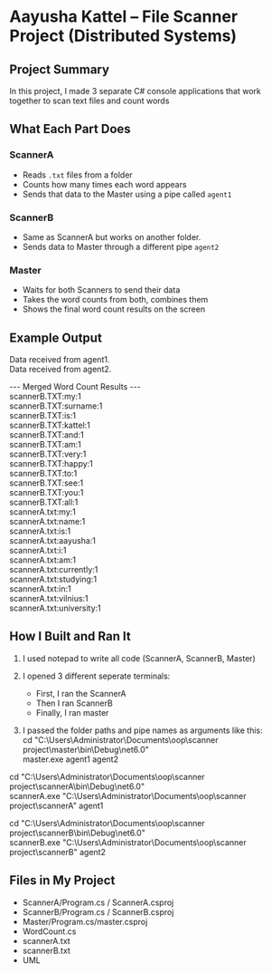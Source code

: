 # Aayusha Kattel – File Scanner Project (Distributed Systems)
## Project Summary
In this project, I made 3 separate C# console applications that work together to scan text files and count words

## What Each Part Does

### ScannerA
- Reads `.txt` files from a folder
- Counts how many times each word appears
- Sends that data to the Master using a pipe called `agent1`

### ScannerB
- Same as ScannerA but works on another folder.
- Sends data to Master through a different pipe `agent2`

### Master
- Waits for both Scanners to send their data
- Takes the word counts from both, combines them
- Shows the final word count results on the screen

## Example Output

Data received from agent1.  
Data received from agent2.  

--- Merged Word Count Results ---  
scannerB.TXT:my:1  
scannerB.TXT:surname:1  
scannerB.TXT:is:1  
scannerB.TXT:kattel:1  
scannerB.TXT:and:1  
scannerB.TXT:am:1  
scannerB.TXT:very:1  
scannerB.TXT:happy:1  
scannerB.TXT:to:1  
scannerB.TXT:see:1  
scannerB.TXT:you:1  
scannerB.TXT:all:1  
scannerA.txt:my:1  
scannerA.txt:name:1  
scannerA.txt:is:1  
scannerA.txt:aayusha:1  
scannerA.txt:i:1  
scannerA.txt:am:1  
scannerA.txt:currently:1  
scannerA.txt:studying:1  
scannerA.txt:in:1  
scannerA.txt:vilnius:1  
scannerA.txt:university:1

## How I Built and Ran It

1. I used notepad  to write all code  (ScannerA, ScannerB, Master)  
2. I opened 3 different seperate  terminals:  
   - First, I ran the ScannerA  
   - Then I ran ScannerB  
   - Finally, I ran master

3. I passed the folder paths and pipe names as arguments like this:  
cd "C:\Users\Administrator\Documents\oop\scanner project\master\bin\Debug\net6.0"  
master.exe agent1 agent2

cd "C:\Users\Administrator\Documents\oop\scanner project\scannerA\bin\Debug\net6.0"  
scannerA.exe "C:\Users\Administrator\Documents\oop\scanner project\scannerA" agent1 

cd "C:\Users\Administrator\Documents\oop\scanner project\scannerB\bin\Debug\net6.0"  
scannerB.exe "C:\Users\Administrator\Documents\oop\scanner project\scannerB" agent2

## Files in My Project

- ScannerA/Program.cs / ScannerA.csproj  
- ScannerB/Program.cs / ScannerB.csproj  
- Master/Program.cs/master.csproj  
- WordCount.cs  
- scannerA.txt  
- scannerB.txt  
- UML  
